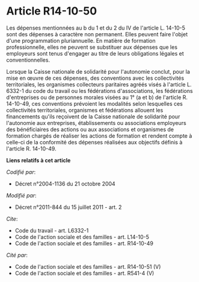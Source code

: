 # Article R14-10-50

Les dépenses mentionnées au b du 1 et du 2 du IV de l'article L. 14-10-5 sont des dépenses à caractère non permanent. Elles
peuvent faire l'objet d'une programmation pluriannuelle. En matière de formation professionnelle, elles ne peuvent se
substituer aux dépenses que les employeurs sont tenus d'engager au titre de leurs obligations légales et conventionnelles. 

Lorsque la Caisse nationale de solidarité pour l'autonomie conclut, pour la mise en œuvre de ces dépenses, des conventions
avec les collectivités territoriales, les organismes collecteurs paritaires agréés visés à l'article L. 6332-1 du code du
travail ou les fédérations d'associations, les fédérations d'entreprises ou de personnes morales visées au 1° (a et b) de
l'article R. 14-10-49, ces conventions prévoient les modalités selon lesquelles ces collectivités territoriales, organismes
et fédérations allouent les financements qu'ils reçoivent de la Caisse nationale de solidarité pour l'autonomie aux
entreprises, établissements ou associations employeurs des bénéficiaires des actions ou aux associations et organismes de
formation chargés de réaliser les actions de formation et rendent compte à celle-ci de la conformité des dépenses réalisées
aux objectifs définis à l'article R. 14-10-49.

**Liens relatifs à cet article**

_Codifié par_:

  - Décret n°2004-1136 du 21 octobre 2004

_Modifié par_:

  - Décret n°2011-844 du 15 juillet 2011 - art. 2

_Cite_:

  - Code du travail - art. L6332-1
  - Code de l'action sociale et des familles - art. L14-10-5
  - Code de l'action sociale et des familles - art. R14-10-49

_Cité par_:

  - Code de l'action sociale et des familles - art. R14-10-51 (V)
  - Code de l'action sociale et des familles - art. R541-4 (V)
